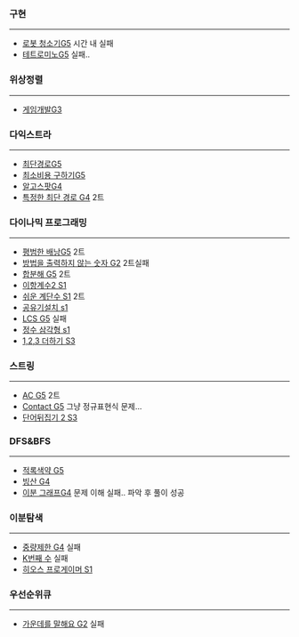 ### 구현

---

* [로봇 청소기G5](https://www.acmicpc.net/problem/14503) 시간 내 실패
* [테트로미노G5](https://www.acmicpc.net/problem/14500) 실패..



### 위상정렬

---

* [게임개발G3](https://www.acmicpc.net/problem/1516)



### 다익스트라

---

* [최단경로G5](https://www.acmicpc.net/problem/1753)
* [최소비용 구하기G5](https://www.acmicpc.net/problem/1916)
* [알고스팟G4](https://www.acmicpc.net/problem/1261)
* [특정한 최단 경로 G4](https://www.acmicpc.net/problem/1504) 2트



### 다이나믹 프로그래밍

---

* [평범한 배낭G5](https://www.acmicpc.net/problem/12865) 2트
* [방법을 출력하지 않는 숫자 G2](https://www.acmicpc.net/problem/13392) 2트실패
* [합분해 G5](https://www.acmicpc.net/problem/2225) 2트
* [이항계수2 S1](https://www.acmicpc.net/problem/11051)
* [쉬운 계단수 S1](https://www.acmicpc.net/problem/10844) 2트
* [공유기설치 s1](https://www.acmicpc.net/problem/2110) 
* [LCS G5](https://www.acmicpc.net/problem/9251) 실패
* [정수 삼각형 s1](https://www.acmicpc.net/problem/1932)
* [1,2,3 더하기 S3](https://www.acmicpc.net/problem/9095)



### 스트링

---

* [AC G5](https://www.acmicpc.net/problem/5430) 2트
* [Contact G5](https://www.acmicpc.net/problem/1013) 그냥 정규표현식 문제...
* [단어뒤집기 2 S3](https://www.acmicpc.net/problem/17413)



### DFS&BFS

---

* [적록색약 G5](https://www.acmicpc.net/problem/10026)
* [빙산 G4](https://www.acmicpc.net/problem/2573)
* [이분 그래프G4](https://www.acmicpc.net/problem/1707) 문제 이해 실패.. 파악 후 풀이 성공



### 이분탐색

---

* [중량제한 G4](https://www.acmicpc.net/problem/1939) 실패
* [K번째 수](https://www.acmicpc.net/problem/1300) 실패
* [히오스 프로게이머 S1](https://www.acmicpc.net/problem/16564)



### 우선순위큐

---

* [가운데를 말해요 G2](https://www.acmicpc.net/problem/1655) 실패

